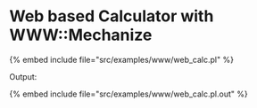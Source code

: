 # Web based Calculator with WWW::Mechanize

{% embed include file="src/examples/www/web_calc.pl" %}

Output:

{% embed include file="src/examples/www/web_calc.pl.out" %}



